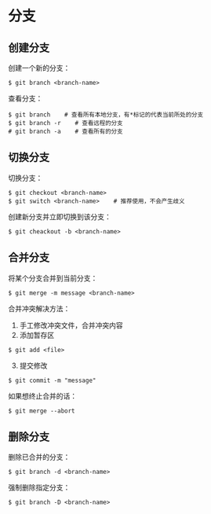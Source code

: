 # 分支
## 创建分支
创建一个新的分支：
```
$ git branch <branch-name>
```
查看分支：
```
$ git branch    # 查看所有本地分支，有*标记的代表当前所处的分支
$ git branch -r    # 查看远程的分支
# git branch -a    # 查看所有的分支
```
## 切换分支
切换分支：
```
$ git checkout <branch-name>
$ git switch <branch-name>    # 推荐使用，不会产生歧义 
```
创建新分支并立即切换到该分支：
```
$ git cheackout -b <branch-name>
```
## 合并分支
将某个分支合并到当前分支：
```
$ git merge -m message <branch-name>
```
合并冲突解决方法：
1. 手工修改冲突文件，合并冲突内容
2. 添加暂存区
```
$ git add <file>
```
3. 提交修改
```
$ git commit -m "message"
```
如果想终止合并的话：
```
$ git merge --abort
```
## 删除分支
删除已合并的分支：
```
$ git branch -d <branch-name>
```
强制删除指定分支：
```
$ git branch -D <branch-name>
```